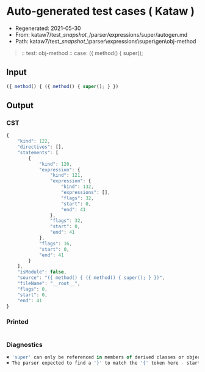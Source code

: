 # Auto-generated test cases ( Kataw )
- Regenerated: 2021-05-30
- From: kataw7/test\__snapshot__/parser/expressions/super/autogen.md
- Path: kataw7/test\__snapshot__\parser\expressions\super\gen\obj-method
> :: test: obj-method
> :: case: ({ method() { super();
## Input

`````js
({ method() { ({ method() { super(); } })
`````
## Output

### CST

```javascript
{
    "kind": 122,
    "directives": [],
    "statements": [
        {
            "kind": 120,
            "expression": {
                "kind": 121,
                "expression": {
                    "kind": 132,
                    "expressions": [],
                    "flags": 32,
                    "start": 0,
                    "end": 41
                },
                "flags": 32,
                "start": 0,
                "end": 41
            },
            "flags": 16,
            "start": 0,
            "end": 41
        }
    ],
    "isModule": false,
    "source": "({ method() { ({ method() { super(); } })",
    "fileName": "__root__",
    "flags": 0,
    "start": 0,
    "end": 41
}
```

### Printed

```javascript

```

### Diagnostics

```javascript
✖ 'super' can only be referenced in members of derived classes or object literal expressions - start: 27, end: 34
✖ The parser expected to find a '}' to match the '{' token here - start: 41, end: 41

```

